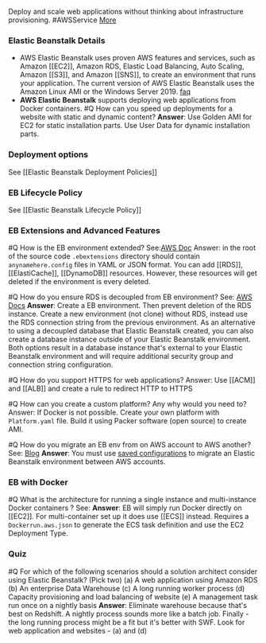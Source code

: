 Deploy and scale web applications without thinking about infrastructure provisioning. #AWSService 
[More](https://aws.amazon.com/elasticbeanstalk/)

### Elastic Beanstalk Details
- AWS Elastic Beanstalk uses proven AWS features and services, such as Amazon [[EC2]], Amazon RDS, Elastic Load Balancing, Auto Scaling, Amazon [[S3]], and Amazon [[SNS]], to create an environment that runs your application. The current version of AWS Elastic Beanstalk uses the Amazon Linux AMI or the Windows Server 2019. [faq](https://aws.amazon.com/elasticbeanstalk/faqs/)
- **AWS Elastic Beanstalk** supports deploying web applications from Docker containers.
#Q How can you speed up deployments for a website with static and dynamic content?
**Answer**: Use Golden AMI for EC2 for static installation parts. Use User Data for dynamic installation parts.

### Deployment options

See [[Elastic Beanstalk Deployment Policies]]

### EB Lifecycle Policy
See [[Elastic Beanstalk Lifecycle Policy]]

### EB Extensions and Advanced Features
#Q How is the EB environment extended?
See:[AWS Doc](https://docs.aws.amazon.com/elasticbeanstalk/latest/dg/ebextensions.html)
Answer: in the root of the source code `.ebextensions` directory should contain `anynamehere.config` files in YAML or JSON format. You can add [[RDS]], [[ElastiCache]], [[DynamoDB]] resources. However, these resources will get deleted if the environment is every deleted.

#Q How do you ensure RDS is decoupled from EB environment?
See: [AWS Docs](https://docs.aws.amazon.com/elasticbeanstalk/latest/dg/using-features.managing.db.html)
**Answer**: Create a EB environment. Then prevent deletion of the RDS instance. Create a new environment (not clone) without RDS, instead use the RDS connection string from the previous environment. As an alternative to using a decoupled database that Elastic Beanstalk created, you can also create a database instance outside of your Elastic Beanstalk environment. Both options result in a database instance that's external to your Elastic Beanstalk environment and will require additional security group and connection string configuration.

#Q How do you support HTTPS for web applications?
Answer: Use [[ACM]] and [[ALB]] and create a rule to redirect HTTP to HTTPS

#Q How can you create a custom platform? Any why would you need to?
Answer: If Docker is not possible. Create your own platform with `Platform.yaml` file. Build it using Packer software (open source) to create AMI.

#Q How do you migrate an EB env from on AWS account to AWS another?
See: [Blog](https://repost.aws/knowledge-center/elastic-beanstalk-migration-accounts)
**Answer**: You must use [saved configurations](https://docs.aws.amazon.com/elasticbeanstalk/latest/dg/environment-configuration-savedconfig.html) to migrate an Elastic Beanstalk environment between AWS accounts.
### EB with Docker

#Q What is the architecture for running a single instance and multi-instance Docker containers ?
See:
**Answer**: EB will simply run Docker directly on [[EC2]]. For multi-container set up it does use [[ECS]] instead. Requires a `Dockerrun.aws.json` to generate the ECS task definition and use the EC2 Deployment Type.

### Quiz
#Q For which of the following scenarios should a solution architect consider using Elastic Beanstalk? (Pick two)
(a) A web application using Amazon RDS
(b) An enterprise Data Warehouse
(c) A long running worker process
(d) Capacity provisioning and load balancing of website
(e) A management task run once on a nightly basis
**Answer**: Eliminate warehouse because that's best on Redshift. A nightly process sounds more like a batch job. Finally - the long running process might be a fit but it's better with SWF. Look for web application and websites - (a) and (d)
